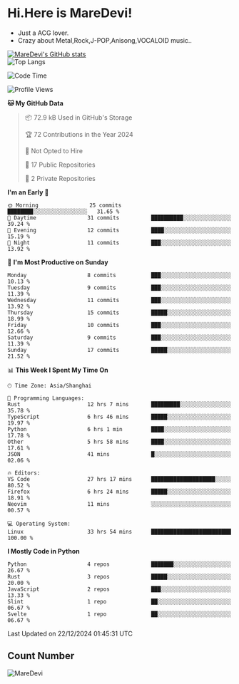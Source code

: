 # Hi.Here is MareDevi!

- Just a ACG lover.
- Crazy about Metal,Rock,J-POP,Anisong,VOCALOID music..

[![MareDevi's GitHub stats](https://github-readme-stats.vercel.app/api?username=MareDevi&show_icons=true&theme=algolia)](https://github.com/anuraghazra/github-readme-stats)  
![Top Langs](https://github-readme-stats.vercel.app/api/top-langs/?username=MareDevi&layout=compact&theme=algolia)

<!--START_SECTION:waka-->
![Code Time](http://img.shields.io/badge/Code%20Time-26%20hrs%2055%20mins-blue)

![Profile Views](http://img.shields.io/badge/Profile%20Views-68-blue)

**🐱 My GitHub Data** 

> 📦 72.9 kB Used in GitHub's Storage 
 > 
> 🏆 72 Contributions in the Year 2024
 > 
> 🚫 Not Opted to Hire
 > 
> 📜 17 Public Repositories 
 > 
> 🔑 2 Private Repositories 
 > 
**I'm an Early 🐤** 

```text
🌞 Morning                25 commits          ████████░░░░░░░░░░░░░░░░░   31.65 % 
🌆 Daytime                31 commits          ██████████░░░░░░░░░░░░░░░   39.24 % 
🌃 Evening                12 commits          ████░░░░░░░░░░░░░░░░░░░░░   15.19 % 
🌙 Night                  11 commits          ███░░░░░░░░░░░░░░░░░░░░░░   13.92 % 
```
📅 **I'm Most Productive on Sunday** 

```text
Monday                   8 commits           ███░░░░░░░░░░░░░░░░░░░░░░   10.13 % 
Tuesday                  9 commits           ███░░░░░░░░░░░░░░░░░░░░░░   11.39 % 
Wednesday                11 commits          ███░░░░░░░░░░░░░░░░░░░░░░   13.92 % 
Thursday                 15 commits          █████░░░░░░░░░░░░░░░░░░░░   18.99 % 
Friday                   10 commits          ███░░░░░░░░░░░░░░░░░░░░░░   12.66 % 
Saturday                 9 commits           ███░░░░░░░░░░░░░░░░░░░░░░   11.39 % 
Sunday                   17 commits          █████░░░░░░░░░░░░░░░░░░░░   21.52 % 
```


📊 **This Week I Spent My Time On** 

```text
🕑︎ Time Zone: Asia/Shanghai

💬 Programming Languages: 
Rust                     12 hrs 7 mins       █████████░░░░░░░░░░░░░░░░   35.78 % 
TypeScript               6 hrs 46 mins       █████░░░░░░░░░░░░░░░░░░░░   19.97 % 
Python                   6 hrs 1 min         ████░░░░░░░░░░░░░░░░░░░░░   17.78 % 
Other                    5 hrs 58 mins       ████░░░░░░░░░░░░░░░░░░░░░   17.61 % 
JSON                     41 mins             █░░░░░░░░░░░░░░░░░░░░░░░░   02.06 % 

🔥 Editors: 
VS Code                  27 hrs 17 mins      ████████████████████░░░░░   80.52 % 
Firefox                  6 hrs 24 mins       █████░░░░░░░░░░░░░░░░░░░░   18.91 % 
Neovim                   11 mins             ░░░░░░░░░░░░░░░░░░░░░░░░░   00.57 % 

💻 Operating System: 
Linux                    33 hrs 54 mins      █████████████████████████   100.00 % 
```

**I Mostly Code in Python** 

```text
Python                   4 repos             ███████░░░░░░░░░░░░░░░░░░   26.67 % 
Rust                     3 repos             █████░░░░░░░░░░░░░░░░░░░░   20.00 % 
JavaScript               2 repos             ███░░░░░░░░░░░░░░░░░░░░░░   13.33 % 
Slint                    1 repo              ██░░░░░░░░░░░░░░░░░░░░░░░   06.67 % 
Svelte                   1 repo              ██░░░░░░░░░░░░░░░░░░░░░░░   06.67 % 
```




 Last Updated on 22/12/2024 01:45:31 UTC
<!--END_SECTION:waka-->

## Count Number
![MareDevi](https://count.getloli.com/get/@maredevi?theme=moebooru-h)  

<!---
MareDevi/MareDevi is a ✨ special ✨ repository because its `README.md` (this file) appears on your GitHub profile.
You can click the Preview link to take a look at your changes.
--->
